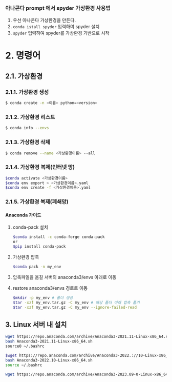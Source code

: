 ### 아나콘다 prompt 에서 spyder 가상환경 사용법

1. 우선 아나콘다 가상환경을 만든다.
2. `conda istall spyder` 입력하여 spyder 설치
3. `spyder` 입력하여 spyder를 가상환경 기반으로 시작

# 2. 명령어

## 2.1. 가상환경

### 2.1.1. 가상환경 생성

```bash
$ conda create -n <이름> python=<version>
```

### 2.1.2. 가상환경 리스트

```bash
$ conda info --envs
```

### 2.1.3. 가상환경 삭제

```bash
$ conda remove --name <가상환경이름> --all
```

### 2.1.4. 가상환경 복제(인터넷 망)

```bash
$conda activate <가상환경이름>
$conda env export > <가상환경이름>.yaml
$conda env create -f <가상환경이름>.yaml
```

### 2.1.5. 가상환경 복제(폐쇄망)

#### Anaconda 가이드

1. conda-pack 설치
   ```bash
   $conda install -c conda-forge conda-pack
   or
   $pip install conda-pack
   ```

2. 가상환경 압축
   ```bash
   $conda pack -n my_env
   ```

3. 압축파일을 옮길 서버의 anaconda3/envs 아래로 이동

4. restore
   anaconda3/envs 경로로 이동

   ```bash
   $mkdir -p my_env # 폴더 생성 
   $tar -xzf my_env.tar.gz -C my_env # 해당 폴더 아래 압축 풀기
   $tar -xzf my_env.tar.gz -C my_env --ignore-failed-read
   ```

## 3. Linux 서버 내 설치

```bash
wget https://repo.anaconda.com/archive/Anaconda3-2021.11-Linux-x86_64.sh
bash Anaconda3-2021.11-Linux-x86_64.sh
source0 ~/.bashrc
```



```bash
$wget https://repo.anaconda.com/archive/Anaconda3-2022.://10-Linux-x86_64.sh
bash Anaconda3-2022.10-Linux-x86_64.sh
source ~/.bashrc
```

```bash
wget https://repo.anaconda.com/archive/Anaconda3-2023.09-0-Linux-x86_64.sh
```





